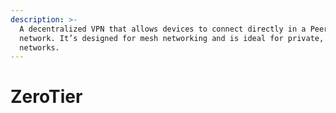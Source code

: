 ```yaml
---
description: >-
  A decentralized VPN that allows devices to connect directly in a Peer-To-Peer
  network. It’s designed for mesh networking and is ideal for private, virtual
  networks.
---
```


# ZeroTier

